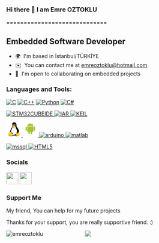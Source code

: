 ### Hi there 👋 I am Emre OZTOKLU
=============================

Embedded Software Developer
---------------------------

* 🌍  I'm based in İstanbul/TÜRKİYE
* ✉️  You can contact me at [emreoztoklu@hotmail.com](mailto:emreoztoklu@hotmail.com)
* 🤝  I'm open to collaborating on embedded projects

<h3 align="left">Languages and Tools:</h3>
<p align="left">
<a href="https://docs.microsoft.com/en-us/cpp/?view=msvc-170" target="_blank" rel="noreferrer"><img src="https://raw.githubusercontent.com/danielcranney/readme-generator/main/public/icons/skills/c-colored.svg" width="36" height="36" alt="C" /></a>
<a href="https://docs.microsoft.com/en-us/cpp/?view=msvc-170" target="_blank" rel="noreferrer"><img src="https://raw.githubusercontent.com/danielcranney/readme-generator/main/public/icons/skills/cplusplus-colored.svg" width="36" height="36" alt="C++" /></a>
<a href="https://www.python.org/" target="_blank" rel="noreferrer"><img src="https://raw.githubusercontent.com/danielcranney/readme-generator/main/public/icons/skills/python-colored.svg" width="36" height="36" alt="Python" /></a>
<a href="https://docs.microsoft.com/en-us/dotnet/csharp/" target="_blank" rel="noreferrer"><img src="https://raw.githubusercontent.com/danielcranney/readme-generator/main/public/icons/skills/csharp-colored.svg" width="36" height="36" alt="C#" /></a>

 

<a href="https://www.st.com/en/development-tools/stm32cubeide.html#overview" target="_blank" rel="noreferrer"> <img src="http://www.pomad.fr/sites/default/files/pictures/tutorials/stm32/6.1/Image_002.png" alt="STM32CUBEIDE" width="120" height="58"/> </a>
<a href="https://www.iar.com/" target="_blank" rel="noreferrer"> <img src="https://www.iar.com/siteassets/logo.svg" alt="IAR" width="58" height="58"/> </a>
<a href="https://www.keil.com/" target="_blank" rel="noreferrer"> <img src="https://upload.wikimedia.org/wikipedia/en/thumb/8/8d/Keil_logo.svg/170px-Keil_logo.svg.png" alt="KEIL" width="170" height="58"/> </a>
 
<a href="https://www.linux.org/" target="_blank" rel="noreferrer"> <img src="https://raw.githubusercontent.com/devicons/devicon/master/icons/linux/linux-original.svg" alt="linux" width="40" height="40"/> </a>
<a href="https://developer.android.com" target="_blank" rel="noreferrer"> <img src="https://raw.githubusercontent.com/devicons/devicon/master/icons/android/android-original-wordmark.svg" alt="android" width="40" height="40"/> </a> 
<a href="https://www.arduino.cc/" target="_blank" rel="noreferrer"> <img src="https://cdn.worldvectorlogo.com/logos/arduino-1.svg" alt="arduino" width="40" height="40"/> </a>
<a href="https://www.mathworks.com/" target="_blank" rel="noreferrer"> <img src="https://upload.wikimedia.org/wikipedia/commons/2/21/Matlab_Logo.png" alt="matlab" width="40" height="40"/> </a>
 
<a href="https://www.microsoft.com/en-us/sql-server" target="_blank" rel="noreferrer"> <img src="https://www.svgrepo.com/show/303229/microsoft-sql-server-logo.svg" alt="mssql" width="40" height="40"/> </a>
<a href="https://developer.mozilla.org/en-US/docs/Glossary/HTML5" target="_blank" rel="noreferrer"><img src="https://raw.githubusercontent.com/danielcranney/readme-generator/main/public/icons/skills/html5-colored.svg" width="36" height="36" alt="HTML5" /></a>
</p>


<h3 align="left">Socials</h3>
<p align="left"> <a href="https://www.github.com/emreoztoklu" target="_blank" rel="noreferrer"><img src="https://raw.githubusercontent.com/danielcranney/readme-generator/main/public/icons/socials/github.svg" width="32" height="32" /></a> <a href="https://www.linkedin.com/in/emreoztoklu/" target="_blank" rel="noreferrer"><img src="https://raw.githubusercontent.com/danielcranney/readme-generator/main/public/icons/socials/linkedin.svg" width="32" height="32" /></a></p>

<h3 align="left">Support Me</h3>
<p>My friend, You can help for my future projects</p>
<p>Thanks for your support, you are really supportive friend. :)</p>
  
<a href="https://www.buymeacoffee.com/emreoztoklu"><img src="https://cdn.buymeacoffee.com/buttons/v2/default-yellow.png" width="200" /></a>
<a href="https://ko-fi.com/emreoztoklu"> <img align="left" src="https://cdn.ko-fi.com/cdn/kofi3.png?v=3" height="50" width="210" alt="emreoztoklu" /></a>
